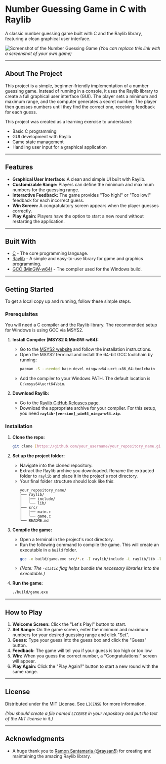 # Number Guessing Game in C with Raylib

A classic number guessing game built with C and the Raylib library, featuring a clean graphical user interface.

![Screenshot of the Number Guessing Game](https://i.imgur.com/rL7gY2w.png) 
*(You can replace this link with a screenshot of your own game)*

---

## About The Project

This project is a simple, beginner-friendly implementation of a number guessing game. Instead of running in a console, it uses the Raylib library to create a full graphical user interface (GUI). The player sets a minimum and maximum range, and the computer generates a secret number. The player then guesses numbers until they find the correct one, receiving feedback for each guess.

This project was created as a learning exercise to understand:
* Basic C programming
* GUI development with Raylib
* Game state management
* Handling user input for a graphical application

---

## Features

* **Graphical User Interface:** A clean and simple UI built with Raylib.
* **Customizable Range:** Players can define the minimum and maximum numbers for the guessing range.
* **Interactive Feedback:** The game provides "Too high!" or "Too low!" feedback for each incorrect guess.
* **Win Screen:** A congratulatory screen appears when the player guesses correctly.
* **Play Again:** Players have the option to start a new round without restarting the application.

---

## Built With

* [C](https://en.wikipedia.org/wiki/C_(programming_language)) - The core programming language.
* [Raylib](https://www.raylib.com/) - A simple and easy-to-use library for game and graphics programming.
* [GCC (MinGW-w64)](https://www.mingw-w64.org/) - The compiler used for the Windows build.

---

## Getting Started

To get a local copy up and running, follow these simple steps.

### Prerequisites

You will need a C compiler and the Raylib library. The recommended setup for Windows is using GCC via MSYS2.

1.  **Install Compiler (MSYS2 & MinGW-w64):**
    * Go to the [MSYS2 website](https://www.msys2.org/) and follow the installation instructions.
    * Open the MSYS2 terminal and install the 64-bit GCC toolchain by running:
        ```sh
        pacman -S --needed base-devel mingw-w64-ucrt-x86_64-toolchain
        ```
    * Add the compiler to your Windows PATH. The default location is `C:\msys64\ucrt64\bin`.

2.  **Download Raylib:**
    * Go to the [Raylib GitHub Releases page](https://github.com/raysan5/raylib/releases).
    * Download the appropriate archive for your compiler. For this setup, you need **`raylib-[version]_win64_mingw-w64.zip`**.

### Installation

1.  **Clone the repo:**
    ```sh
    git clone [https://github.com/your_username/your_repository_name.git](https://github.com/your_username/your_repository_name.git)
    ```

2.  **Set up the project folder:**
    * Navigate into the cloned repository.
    * Extract the Raylib archive you downloaded. Rename the extracted folder to `raylib` and place it in the project's root directory.
    * Your final folder structure should look like this:
        ```
        your_repository_name/
        ├── raylib/
        │   ├── include/
        │   └── lib/
        ├── src/
        │   ├── main.c
        │   └── game.c
        └── README.md
        ```

3.  **Compile the game:**
    * Open a terminal in the project's root directory.
    * Run the following command to compile the game. This will create an executable in a `build` folder.
        ```sh
        gcc -o build/game.exe src/*.c -I raylib/include -L raylib/lib -lraylib -lopengl32 -lgdi32 -lwinmm -static
        ```
    * *(Note: The `-static` flag helps bundle the necessary libraries into the executable.)*

4.  **Run the game:**
    ```sh
    ./build/game.exe
    ```

---

## How to Play

1.  **Welcome Screen:** Click the "Let's Play!" button to start.
2.  **Set Range:** On the game screen, enter the minimum and maximum numbers for your desired guessing range and click "Set".
3.  **Guess:** Type your guess into the guess box and click the "Guess" button.
4.  **Feedback:** The game will tell you if your guess is too high or too low.
5.  **Win:** When you guess the correct number, a "Congratulations!" screen will appear.
6.  **Play Again:** Click the "Play Again?" button to start a new round with the same range.

---

## License

Distributed under the MIT License. See `LICENSE` for more information.

*(You should create a file named `LICENSE` in your repository and put the text of the MIT license in it.)*

---

## Acknowledgments
* A huge thank you to [Ramon Santamaria (@raysan5)](https://github.com/raysan5) for creating and maintaining the amazing Raylib library.